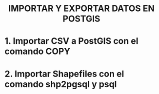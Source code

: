 <center><h1>IMPORTAR Y EXPORTAR DATOS EN POSTGIS</h1></center>

# 1. Importar CSV a PostGIS con el comando COPY

# 2. Importar Shapefiles con el comando **shp2pgsql** y **psql**
